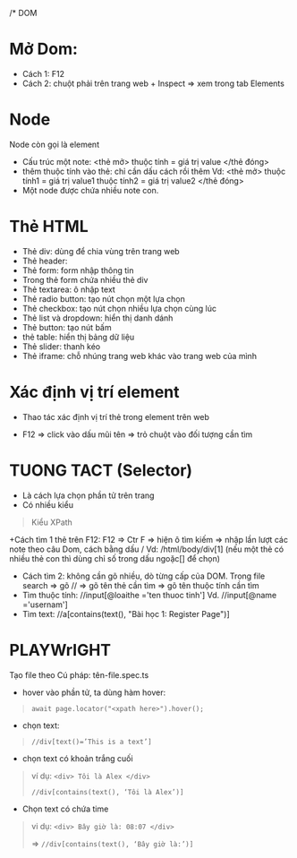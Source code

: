 /*
DOM
# Mở Dom:
+ Cách 1: F12
+ Cách 2: chuột phải trên trang web + Inspect => xem trong tab Elements

# Node 
Node còn gọi là element
+ Cấu trúc một note: <thẻ mở> thuộc tính = giá trị value </thẻ đóng>
+ thêm thuộc tính vào thẻ: chỉ cần dấu cách rồi thêm
Vd: <thẻ mở> thuộc tính1 = giá trị value1  thuộc tính2 = giá trị value2 </thẻ đóng>
+ Một node được chứa nhiều note con.

# Thẻ HTML
- Thẻ div: dùng để chia vùng trên trang web
- Thẻ header:
- Thẻ form: form nhập thông tin
- Trong thẻ form chứa nhiều thẻ div
- Thẻ textarea: ô nhập text
- Thẻ radio button: tạo nút chọn một lựa chọn
- Thẻ checkbox: tạo nút chọn nhiều lựa chọn cùng lúc
- Thẻ list và dropdown: hiển thị danh dánh
- Thẻ button: tạo nút bấm
- thẻ table: hiển thị bảng dữ liệu
- Thẻ slider: thanh kéo
- Thẻ iframe: chỗ nhúng trang web khác vào trang web của mình

# Xác định vị trí element
- Thao tác xác định vị trí thẻ trong element trên web
+  F12 => click vào dấu mũi tên => trỏ chuột vào đối tượng cần tìm


# TUONG TACT (Selector)
+ Là cách lựa chọn phần tử trên trang
+ Có nhiều kiểu

> Kiểu XPath<br>

+Cách tìm 1 thẻ trên F12: F12 => Ctr F => hiện ô tìm kiếm => nhập lần lượt các note theo câu Dom, cách bằng dấu /
Vd: /html/body/div[1]  (nếu một thẻ có nhiều thẻ con thì dùng chỉ số trong dấu ngoặc[] để chọn)
+ Cách tìm 2: không cần gõ nhiều, dò từng cấp của DOM.
Trong file search => gõ // => gõ tên thẻ cần tìm => gõ tên thuộc tính cần tìm
+ Tìm thuộc tính:     //input[@loaithe ='ten thuoc tinh']   Vd.  //input[@name ='usernam']
+ Tìm text: //a[contains(text(), "Bài học 1: Register Page")]



# PLAYWrIGHT
Tạo file theo Cú pháp: tên-file.spec.ts

- hover vào phần tử, ta dùng hàm hover:
> `await page.locator("<xpath here>").hover();`

- chọn text:
> `//div[text()=’This is a text’]`

- chọn text có khoản trắng cuối
> ví dụ: `<div> Tôi là Alex </div>`
>
> `//div[contains(text(), ‘Tôi là Alex’)]`

- Chọn text có chứa time
> vi dụ: `<div> Bây giờ là: 08:07 </div>`
>
> => `//div[contains(text(), ‘Bây giờ là:’)]`


